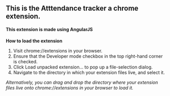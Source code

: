 ## This is the Atttendance tracker a chrome extension.

#### This extension is made using AngularJS

**How to load the extension**
1) Visit chrome://extensions in your browser.
2) Ensure that the Developer mode checkbox in the top right-hand corner is checked. 
3) Click Load unpacked extension… to pop up a file-selection dialog. 
4) Navigate to the directory in which your extension files live, and select it.

*Alternatively, you can drag and drop the directory where your extension files live onto chrome://extensions in your browser to load it.*

